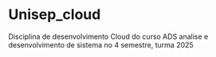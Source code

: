 # Unisep_cloud
Disciplina de desenvolvimento Cloud do curso ADS analise e desenvolvimento de sistema no 4 semestre, turma  2025
